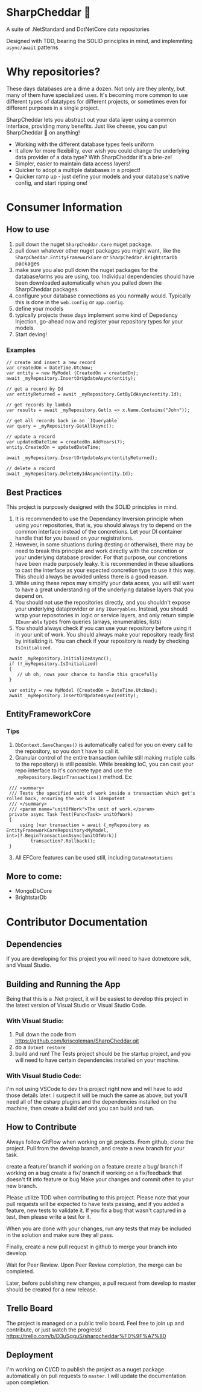 ﻿# SharpCheddar 🧀
A suite of .NetStandard and DotNetCore data repositories

Designed with TDD, bearing the SOLID principles in mind, and implemnting `async/await` patterns

# Why repositories?
These days databases are a dime a dozen. Not only are they plenty, but many of them
have specialized uses. It's becoming more common to use different types of datatypes
for different projects, or sometimes even for different purposes in a single project. 

SharpCheddar lets you abstract out your data layer using a common interface, providing many benefits. Just like cheese, you can put SharpCheddar 🧀 on anything!

- Working with the different database types feels uniform
- It allow for more flexibility, ever wish you could change the underlying data provider of a data type? With SharpCheddar it's a brie-ze!
- Simpler, easier to maintain data access layers!
- Quicker to adopt a multiple databases in a project! 
- Quicker ramp up - just define your models and your database's native config, and start ripping one!

# Consumer Information

## How to use
1) pull down the nuget `SharpCheddar.Core` nuget package. 
2) pull down whatever other nuget packages you might want, like the `SharpCheddar.EntityFrameworkCore` or `SharpCheddar.BrightstarDb` packages
3) make sure you also pull down the nuget packages for the database/orms you are using, too. Individual dependencies should have been downloaded automatically when you pulled down the SharpCheddar packages. 
4) configure your database connections as you normally would. Typically this is done in the `web.config` or `app.config`.
5) define your models
6) typically projects these days implement some kind of Depedency Injection, go-ahead now and register your repository types for your models. 
7) Start deving! 

### Examples
```
// create and insert a new record
var createdOn = DateTime.UtcNow;
var entity = new MyModel {CreatedOn = createdOn};
await _myRepository.InsertOrUpdateAsync(entity);

// get a record by Id
var entityReturned = await _myRepository.GetByIdAsync(entity.Id);

// get records by lambda
var results = await _myRepository.Get(x => x.Name.Contains("John"));

// get all records back in an `IQueryable`
var query = _myRepository.GetAllAsync();

// update a record 
var updatedDateTime = createdOn.AddYears(7);
entity.CreatedOn = updatedDateTime;

await _myRepository.InsertOrUpdateAsync(entityReturned);

// delete a record
await _myRepository.DeleteByIdAsync(entity.Id);
```


## Best Practices
This project is purposely designed with the SOLID principles in mind.

1) It is recommended to use the Dependancy Inversion principle when using your repositories, that is, you should always try to depend on the common interface instead of the concretions. Let your DI container handle that for you based on your registrations. 
2) However, in some situations during (testing or otherwise), there may be need to break this principle and work directly with the concretion or your underlying database provider. For that purpose, our concretions have been made purposely leaky. It is recommended in these situations to cast the interface as your expected concretion type to use it this way. This should always be avoided unless there is a good reason. 
3) While using these repos may simplify your data acess, you will still want to have a great understanding of the underlying databse layers that you depend on. 
4) You should not use the repositories directly, and you shouldn't expose your underlying dataprovider or any `IQueryables`. Instead, you should wrap your reposotories in logic or service layers, and only return simple `IEnumrable` types from queries (arrays, ienumerables, lists)
5) You should always check if you can use your repository before using it in your unit of work. You should always make your repository ready first by initializing it. You can check if your repository is ready by checking `IsInitialized`.
```
 await _myRepository.InitializeAsync();
 if (!_myRepository.IsInitialized)
 {
    // uh oh, nows your chance to handle this gracefully
 }

 var entity = new MyModel {CreatedOn = DateTime.UtcNow};
 await _myRepository.InsertOrUpdateAsync(entity);
```

## EntityFrameworkCore

### Tips
1) `DbContext.SaveChanges()` is automatically called for you on every call to the repository, so you don't have to call it. 
2) Granular control of the entire transaction (while still making mutiple calls to the repository) is still possible. While breaking IoC, you can cast your repo interface to it's concrete type and use the `_myRepository.BeginTransaction()` method. Ex:
```
 /// <summary>
 /// Tests the specified unit of work inside a transaction which get's rolled back, ensuring the work is Idempotent
 /// </summary>
 /// <param name="unitOfWork">The unit of work.</param>
 private async Task Test(Func<Task> unitOfWork)
 {
     using (var transaction = await (_myRepository as EntityFrameworkCoreRepository<MyModel, int>)?.BeginTransactionAsync(unitOfWork))
         transaction?.Rollback();
 }
```
3) All EFCore features can be used still, including `DataAnnotations`

## More to come:
- MongoDbCore
- BrightstarDb

# Contributor Documentation

## Dependencies
If you are developing for this project you will need to have dotnetcore sdk, and Visual Studio. 

## Building and Running the App
Being that this is a .Net project, it will be easiest to develop this project in the latest version of Visual Studio or Visual Studio Code.

### With Visual Studio:

1) Pull down the code from https://github.com/kriscoleman/SharpCheddar.git
2) do a `dotnet restore`
3) build and run! The Tests project should be the startup project, and you will need to have certain dependencies installed on your machine. 

### With Visual Studio Code:

I'm not using VSCode to dev this project right now and will have to add those details later. I suspect it will be much the same as above, but you'll need all of the csharp plugins and the dependencies installed on the machine, then create a build def and you can build and run. 

## How to Contribute
Always follow GitFlow when working on git projects.
From github, clone the project. Pull from the develop branch, and create a new branch for your task.

create a feature/ branch if working on a feature
create a bug/ branch if working on a bug
create a fix/ branch if working on a fix/feedback that doesn't fit into feature or bug
Make your changes and commit often to your new branch.

Please utilize TDD when contributing to this project. Please note that your pull requests will be expected to have tests passing, and if you added a feature, new tests to validate it. If you fix a bug that wasn't captured in a test, then please write a test for it.

When you are done with your changes, run any tests that may be included in the solution and make sure they all pass.

Finally, create a new pull request in github to merge your branch into develop.

Wait for Peer Review. Upon Peer Review completion, the merge can be completed.

Later, before publishing new changes, a pull request from develop to master should be created for a new release.

## Trello Board
The project is managed on a public trello board. Feel free to join up and contribute, or just watch the progress! https://trello.com/b/D3uSgguS/sharpcheddar%F0%9F%A7%80

## Deployment 
I'm working on CI/CD to publish the project as a nuget package automatically on pull requests to `master`. I will update the documentation upon completion.

